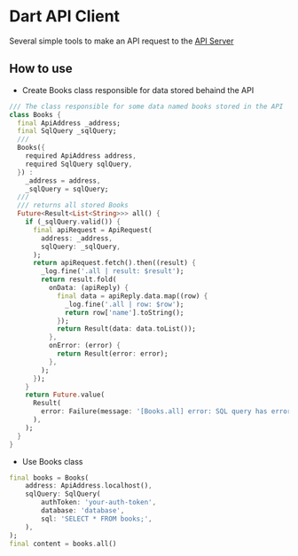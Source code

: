 # Dart API Client

Several simple tools to make an API request to the [API Server](https://github.com/a-givertzman/api-server)

## How to use

- Create Books class responsible for data stored behaind the API

```dart
/// The class responsible for some data named books stored in the API 
class Books {
  final ApiAddress _address;
  final SqlQuery _sqlQuery;
  ///
  Books({
    required ApiAddress address,
    required SqlQuery sqlQuery,
  }) :
    _address = address,
    _sqlQuery = sqlQuery;
  ///
  /// returns all stored Books
  Future<Result<List<String>>> all() {
    if (_sqlQuery.valid()) {
      final apiRequest = ApiRequest(
        address: _address, 
        sqlQuery: _sqlQuery,
      );
      return apiRequest.fetch().then((result) {
        _log.fine('.all | result: $result');
        return result.fold(
          onData: (apiReply) {
            final data = apiReply.data.map((row) {
              _log.fine('.all | row: $row');
              return row['name'].toString();
            });
            return Result(data: data.toList());
          }, 
          onError: (error) {
            return Result(error: error);
          },
        );
      });
    }
    return Future.value(
      Result(
        error: Failure(message: '[Books.all] error: SQL query has errors or empty', stackTrace: StackTrace.current),
      ),
    );
  }  
}
```

- Use Books class

```dart
final books = Books(
    address: ApiAddress.localhost(),
    sqlQuery: SqlQuery(
        authToken: 'your-auth-token',
        database: 'database',
        sql: 'SELECT * FROM books;',
    ),
);
final content = books.all()

```
